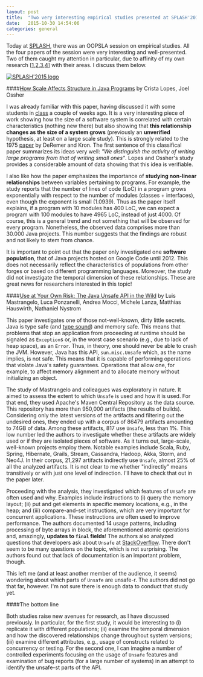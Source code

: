 ```yaml
---
layout: post
title:  "Two very interesting empirical studies presented at SPLASH'2015"
date:   2015-10-30 14:54:06
categories: general
---
```



Today at [SPLASH](http://www.splashcon.com), there was an OOPSLA session on empirical studies. All the four papers of the session were very interesting and well-presented. Two of them caught my attention in particular, due to affinity of my own research [[1](https://sites.google.com/a/cin.ufpe.br/castor/Pinto_2015_LSS_JSS.pdf?attredirects=0&d=1),[2](https://sites.google.com/a/cin.ufpe.br/castor/msr_2015_submitted.pdf?attredirects=0&d=1),[3](https://sites.google.com/a/cin.ufpe.br/castor/msr_2014_cr.pdf?attredirects=0&d=1),[4](https://sites.google.com/a/cin.ufpe.br/castor/Ebert_2015_ESE_JSS.pdf?attredirects=0&d=1)] with their areas. I discuss them below.

[![SPLASH'2015 logo](http://www.dynamic-languages-symposium.org/dls-15/media/splash15_logo.png "2015.splashcon.org")](http://2015.splashcon.org)


####[How Scale Affects Structure in Java Programs](http://dl.acm.org/citation.cfm?id=2814300&CFID=555774425&CFTOKEN=10047354) by Crista Lopes, Joel Ossher	

I was already familiar with this paper, having discussed it with some students in [class](http://twiki.cin.ufpe.br/twiki/bin/view/TAES/TAES2201502) a couple of weeks ago. It is a very interesting piece of work showing how the size of a software system is correlated with certain characteristics (nothing new there) but also showing that **this relationship changes as the size of a system grows** (previously an **unverified** hypothesis, at least on a large scale study). This is strongly related to the 1975 [paper](https://www.google.com/url?sa=t&rct=j&q=&esrc=s&source=web&cd=2&cad=rja&uact=8&ved=0CCgQFjABahUKEwjAmfvx8-rIAhWF1h4KHZCdAvY&url=http%3A%2F%2Fwww.cs.umd.edu%2Fclass%2Fspring2005%2Fcmsc838p%2FGeneral%2Fpitl.pdf&usg=AFQjCNH4ihfX6lE2HK9tVhJUm9-7lIEG4g&sig2=A_ORzeazyaS54QTxN63rbg) by DeRemer and Kron. The first sentence of this classifical paper summarizes its ideas very well: *"We distinguish the activity of writing large programs from that of writing small ones"*. Lopes and Ossher's study provides a considerable amount of data showing that this idea is verifiable. 

I also like how the paper emphasizes the importance of **studying non-linear relationships** between variables pertaining to programs. For example, the study reports that the number of lines of code (LoC) in a program grows exponentially with respect to the number of modules (classes + interfaces), even though the exponent is small (1.0939). Thus as the paper itself explains, if a program with 10 modules has 400 LoC, we can expect a program with 100 modules to have 4965 LoC, instead of just 4000. Of course, this is a general trend and not something that will be observed for every program. Nonetheless, the observed data comprises more than 30.000 Java projects. This number suggests that the findings are robust and not likely to stem from chance. 

It is important to point out that the paper only investigated one **software population**, that of Java projects hosted on Google Code until 2012. This does not necessarily reflect the characteristics of populations from other forges or based on different programming languages. Moreover, the study did not investigate the temporal dimension of these relationships. These are great news for researchers interested in this topic!


####[Use at Your Own Risk: The Java Unsafe API in the Wild](http://dl.acm.org/citation.cfm?id=2814313&CFID=555774425&CFTOKEN=10047354) by Luis Mastrangelo, Luca Ponzanelli, Andrea Mocci, Michele Lanza, Matthias Hauswirth, Nathaniel Nystrom

This paper investigates one of those not-well-known, dirty little secrets. Java is type safe (and [type sound](http://research.microsoft.com/apps/pubs/default.aspx?id=68466)) and memory safe. This means that problems that stop an application from proceeding at runtime should be signaled as ``Exception``s or, in the worst case scenario (e.g., due to lack of heap space), as an ``Error``. Thus, in theory, one should never be able to crash the JVM. However, Java has this API, ``sun.misc.Unsafe`` which, as the name implies, is not safe. This means that it is capable of performing operations that violate Java's safety guarantees. Operations that allow one, for example, to affect memory alignment and to allocate memory without initializing an object. 

The study of Mastrangelo and colleagues was exploratory in nature. It aimed to assess the extent to which ``Unsafe`` is used and how it is used. For that end, they used Apache's Maven Central Repository as the data source. This repository has more than 950,000 artifacts (the results of builds). Considering only the latest versions of the artifacts and filtering out the undesired ones, they ended up with a corpus of 86479 artifacts amounting to 74GB of data. Among these artifacts, 817 use ``Unsafe``, less than 1%. This low number led the authors to investigate whether these artifacts are widely used or if they are isolated pieces of software. As it turns out, large-scale, well-known projects employ them. Notable examples include Scala, Ruby, Spring, Hibernate, Grails, Stream, Cassandra, Hadoop, Akka, Storm, and Neo4J. In their corpus, 21,297 artifacts indirectly use ``Unsafe``, almost 25% of all the analyzed artifacts. It is not clear to me whether "indirectly" means transitively or with just one level of indirection. I'll have to check that out in the paper later. 

Proceeding with the analysis, they investigated which features of ``Unsafe`` are often used and why. Examples include instructions to (i) query the memory layout; (ii) put and get elements in specific memory locations, e.g., in the heap; and (iii) compare-and-set instructions, which are very important for concurrent applications. These instructions are often used to improve performance. The authors documented 14 usage patterns, including processing of byte arrays in block, the aforementioned atomic operations and, amazingly, **updates to ``final`` fields**! The authors also analyzed questions that developers ask about ``Unsafe`` at [StackOverflow](http://www.stackoverflow.com). There don't seem to be many questions on the topic, which is not surprising. The authors found out that lack of documentation is an important problem, though.

This left me (and at least another member of the audience, it seems) wondering about which parts of ``Unsafe`` are unsafe-r. The authors did not go that far, however. I'm not sure there is enough data to conduct that study yet.

####The bottom line

Both studies raise new avenues for research, as I have discussed previously. In particular, for the first study, it would be interesting to (i) replicate it with different populations; (ii) examine the temporal dimension and how the discovered relationships change throughout system versions; (iii) examine different attributes, e.g., usage of constructs related to concurrency or testing. For the second one, I can imagine a number of controlled experiments focusing on the usage of ``Unsafe`` features and examination of bug reports (for a large number of systems) in an attempt to identify the unsafe-st parts of the API.
